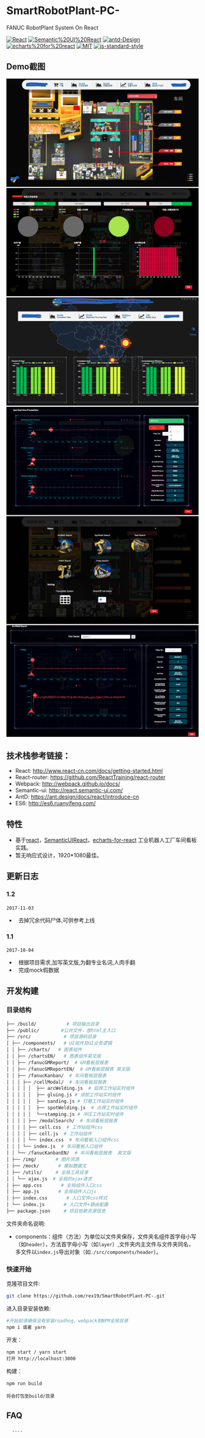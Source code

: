 # SmartRobotPlant-PC-
FANUC RobotPlant System On React

[![React](https://img.shields.io/badge/react-^15.6.1-brightgreen.svg?style=flat-square)](https://github.com/facebook/react)
[![Semantic%20UI%20React](https://img.shields.io/badge/semantic%20UI%20React-^2.11.2-yellowgreen.svg?style=flat-square)](https://github.com/Semantic-Org/Semantic-UI-React)
[![antd-Design](https://img.shields.io/badge/antd%20Design-^2.8.2-yellowgreen.svg?style=flat-square)](https://github.com/ant-design/ant-design) 
[![echarts%20for%20react](https://img.shields.io/badge/echarts%20for%20react-^1.4.4-orange.svg?style=flat-square)](https://github.com/hustcc/echarts-for-react)
[![MIT](https://img.shields.io/dub/l/vibe-d.svg?style=flat-square)](http://opensource.org/licenses/MIT)
[![js-standard-style](https://img.shields.io/badge/code%20style-standard-brightgreen.svg)](http://standardjs.com)

<!-- 演示地址 <> -->
## Demo截图

![](docs/demo1.png)
![](docs/demo2.png)
![](docs/demo3.png)
![](docs/demo4.png)
![](docs/demo5.png)
![](docs/demo6.png)


## 技术栈参考链接：

- React: http://www.react-cn.com/docs/getting-started.html
- React-router: https://github.com/ReactTraining/react-router
- Webpack: http://webpack.github.io/docs/
- Semantic-ui: http://react.semantic-ui.com/
- AntD: https://ant.design/docs/react/introduce-cn
- ES6: http://es6.ruanyifeng.com/

## 特性

-   基于[react](https://github.com/facebook/react)，[SemanticUIReact](https://github.com/Semantic-Org/Semantic-UI-React)，[echarts-for-react](https://github.com/hustcc/echarts-for-react) 工业机器人工厂车间看板实践。  
-   暂无响应式设计，1920*1080最佳。

## 更新日志


### 1.2

`2017-11-03`

-     去掉冗余代码尸体,可供参考上线

### 1.1

`2017-10-04`

-     根据项目需求,加写英文版,为翻专业名词,人肉手翻
-     完成mock假数据


## 开发构建

### 目录结构

```bash
├── /build/           # 项目输出目录
├── /public/        #公共文件，放html主入口
├── /src/            # 项目源码目录
│ ├── /components/   # UI组件及UI业务逻辑
│ │ ├── /charts/   # 图表组件
│ │ ├── /chartsEN/   # 图表组件英文版
│ │ ├── /fanucGMReport/  # GM看板层报表
│ │ ├── /fanucGMReportEN/  # GM看板层报表 英文版
│ │ ├── /fanucKanban/  # 车间看板层报表
│ │ │ ├── /cellModal/  # 车间看板层报表
│ │ │ │ │  ├── arcWelding.js  # 弧焊工作站实时组件
│ │ │ │ │  ├── gluing.js # 涂胶工作站实时组件
│ │ │ │ │  ├── sanding.js # 打磨工作站实时组件
│ │ │ │ │  ├── spotWelding.js  # 点焊工作站实时组件
│ │ │ │ │  └──stamping.js # 冲压工作站实时组件
│ │ │ │ ├── /modalSearch/  # 车间看板层报表
│ │ │ │ ├── cell.css  # 工作站组件css
│ │ │ │ ├── cell.js  # 工作站组件
│ │ │ │ └── index.css  # 车间看板入口组件css
│ │ │ └── index.js  # 车间看板入口组件
│ │ └── /fanucKanbanEN/  # 车间看板层报表  英文版
│ ├── /img/       # 图片资源
│ ├── /mock/       # 模拟数据文
│ ├── /utils/     # 全局工具目录
│ │ └── ajax.js  # 全局的ajax请求
│ ├── app.css       # 全局组件入口css
│ ├── app.js       # 全局组件入口js
│ ├── index.css       # 入口文件css样式
│ └── index.js       # 入口文件+路由配置
├── package.json     # 项目依赖资源信息
```

文件夹命名说明:

-   components：组件（方法）为单位以文件夹保存，文件夹名组件首字母小写（如`header`），方法首字母小写（如`layer`）,文件夹内主文件与文件夹同名，多文件以`index.js`导出对象（如`./src/components/header`）。

### 快速开始

克隆项目文件:

```bash
git clone https://github.com/rex19/SmartRobotPlant-PC-.git
```

进入目录安装依赖:

```bash
#开始前请确保没有安装roadhog、webpack到NPM全局目录
npm i 或者 yarn 
```

开发：

```bash
npm start / yarn start
打开 http://localhost:3000
```

构建：

```bash
npm run build

将会打包至build/目录 

```

## FAQ

  ```bash
    ....
  ```

